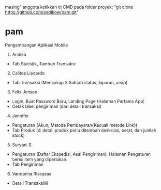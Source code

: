 masing" anggota ketikkan di CMD pada folder proyek:
"git clone https://github.com/andikow/pam.git"

# pam
Pengembangan Aplikasi Mobile

1. Andika
 - Tab Statistik, Tambah Transaksi
2. Calitos Liecardo
 - Tab Transaksi (Mencakup 3 Subtab status, laporan, arsip)
3. Felix Jenson
 - Login, Buat Password Baru, Landing Page (Halaman Pertama App)
 - Cetak label pengiriman (dari detail transaksi)
4. Jennifer
 - Pengaturan (Akun, Metode Pembayaran{Kecuali metode Link})
 - Tab Produk (di detail produk perlu ditambah deskripsi, berat, dan jumlah stock)
5. Suryani S.
 - Pengaturan (Daftar Ekspedisi, Asal Pengiriman), Halaman Pengaturan berisi item yang diperlukan.
 - Tab Pengiriman
6. Vandarina Riscaaaa
 - Detail Transaksiiiii
